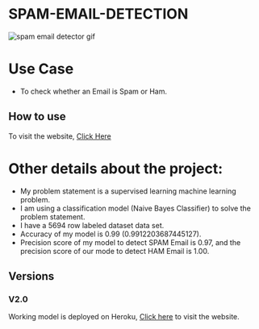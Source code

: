 # SPAM-EMAIL-DETECTION

![spam email detector gif](https://user-images.githubusercontent.com/73105729/173595594-da5de7fd-b5f8-441e-9ca2-9568bad59ff8.gif)

# Use Case
- To check whether an Email is Spam or Ham.

## How to use
To visit the website, [Click Here](https://spam-email-detector-app.herokuapp.com/)

# Other details about the project:
- My problem statement is a supervised learning machine learning problem.
- I am using a classification model (Naive Bayes Classifier) to solve the problem statement.
- I have a 5694 row labeled dataset data set.
- Accuracy of my model is 0.99 (0.9912203687445127).
- Precision score of my model to detect SPAM Email is 0.97, and the precision score of our mode to detect HAM Email is 1.00.

## Versions
### V2.0

Working model is deployed on Heroku, [Click here](https://spam-email-detector-app.herokuapp.com/) to visit the website.
